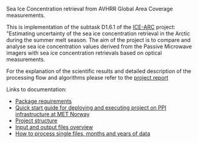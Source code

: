 Sea Ice Concentration retrieval from AVHRR Global Area Coverage measurements.

This is implementation of the subtask D1.6.1 of the [ICE-ARC](www.ice-arc.eu) project: "Estimating uncertainty of the sea ice concentration retrieval in the Arctic during the summer melt season. The aim of the project is to compare and analyse sea ice concentration values derived from the Passive Microwave imagers with sea ice concentration retrievals based on optical measurements.

For the explanation of the scientific results and detailed description of the processing flow and algorithms please refer to the [project report](https://drive.google.com/file/d/0B0zbBuUfnEIISHBSQmpPTmtKTG8/view?usp=sharing)

Links to documentation:

 * [Package requirements](docs/source/setup.rst)
 * [Quick start guide for deploying and executing project on PPI infrastructure at MET Norway](docs/source/quickstart.rst)
 * [Project structure](docs/source/structure.rst)
 * [Input and output files overview](docs/source/data.rst)
 * [How to process single files, months and years of data](docs/source/run.rst)
